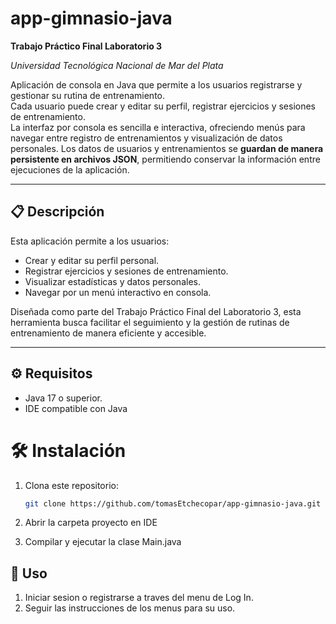 # app-gimnasio-java

**Trabajo Práctico Final Laboratorio 3**

*Universidad Tecnológica Nacional de Mar del Plata*

Aplicación de consola en Java que permite a los usuarios registrarse y gestionar su rutina de entrenamiento.  
Cada usuario puede crear y editar su perfil, registrar ejercicios y sesiones de entrenamiento.  
La interfaz por consola es sencilla e interactiva, ofreciendo menús para navegar entre registro de entrenamientos y visualización de datos personales.
Los datos de usuarios y entrenamientos se **guardan de manera persistente en archivos JSON**, permitiendo conservar la información entre ejecuciones de la aplicación.


---

## 📋 Descripción

Esta aplicación permite a los usuarios:

- Crear y editar su perfil personal.
- Registrar ejercicios y sesiones de entrenamiento.
- Visualizar estadísticas y datos personales.
- Navegar por un menú interactivo en consola.

Diseñada como parte del Trabajo Práctico Final del Laboratorio 3, esta herramienta busca facilitar el seguimiento y la gestión de rutinas de entrenamiento de manera eficiente y accesible.

---

## ⚙️ Requisitos

- Java 17 o superior.
- IDE compatible con Java

# 🛠️ Instalación

1. Clona este repositorio:

   ```bash
   git clone https://github.com/tomasEtchecopar/app-gimnasio-java.git
2. Abrir la carpeta proyecto en IDE
3. Compilar y ejecutar la clase Main.java

## 🚀 Uso

1. Iniciar sesion o registrarse a traves del menu de Log In.
2. Seguir las instrucciones de los menus para su uso.


   
